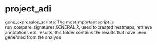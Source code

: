 # project_adi

gene_expression_scripts: The most important script is run_compare_signatures.GENERAL.R, used to created heatmaps, retrieve annotations etc.
results: this folder contains the results that have been generated  from the analysis
